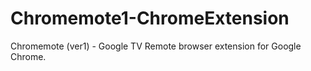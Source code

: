 Chromemote1-ChromeExtension
===========================

Chromemote (ver1) - Google TV Remote browser extension for Google Chrome.
